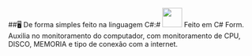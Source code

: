 ##🖥️ De forma simples feito na linguagem C#:#
 <img src="https://cdn.jsdelivr.net/gh/devicons/devicon/icons/csharp/csharp-original.svg" width="40" height="40"/>
Feito em C# Form. Auxilia no monitoramento do computador, com monitoramento de CPU, DISCO, MEMORIA e tipo de conexão com a internet.
